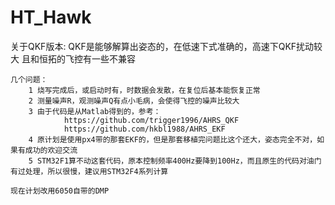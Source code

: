 # HT_Hawk

关于QKF版本:
	QKF是能够解算出姿态的，在低速下式准确的，高速下QKF扰动较大
	且和恒拓的飞控有一些不兼容
	
	几个问题：
		1 烧写完成后，或启动时有，时数据会发散，在复位后基本能恢复正常
		2 测量噪声R，观测噪声Q有点小毛病，会使得飞控的噪声比较大
		3 由于代码是从Matlab得到的，参考：
				https://github.com/trigger1996/AHRS_QKF
				https://github.com/hkbl1988/AHRS_EKF
		4 原计划是使用px4带的那套EKF的，但是那套移植完问题比这个还大，姿态完全不对，如果有成功的欢迎交流
		5 STM32F1算不动这套代码，原本控制频率400Hz要降到100Hz，而且原生的代码对油门有过处理，所以很慢，建议用STM32F4系列计算
		
	现在计划改用6050自带的DMP
		
